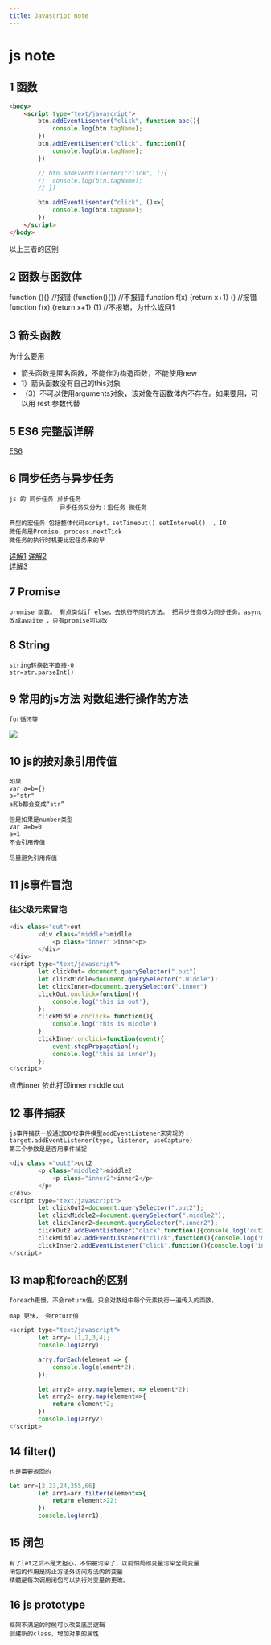 ```yaml
---
title: Javascript note 
---
```


# js note


## 1 函数
```html
<body>
	<script type="text/javascript">
		btn.addEventLisenter("click", function abc(){
			console.log(btn.tagName);
		})
		btn.addEventLisenter("click", function(){
			console.log(btn.tagName);
		})

		// btn.addEventLisenter("click", (){
		// 	console.log(btn.tagName);
		// })

		btn.addEventLisenter("click", ()=>{
			console.log(btn.tagName);
		})
	</script>
</body>
```
以上三者的区别

## 2 函数与函数体

function (){} //报错
(function(){}) //不报错
function f(x) {return x+1} ()  //报错
function f(x) {return x+1} (1) //不报错，为什么返回1 

## 3 箭头函数
为什么要用
 + 箭头函数是匿名函数，不能作为构造函数，不能使用new
 +  1）箭头函数没有自己的this对象
 + （3）不可以使用arguments对象，该对象在函数体内不存在。如果要用，可以用 rest 参数代替


## 5 ES6 完整版详解

[ES6](https://es6.ruanyifeng.com/#docs/promise)

## 6 同步任务与异步任务
	
	js 的 同步任务 异步任务  
	              异步任务又分为：宏任务 微任务  

	典型的宏任务 包括整体代码script，setTimeout() setIntervel()  ，IO  
	微任务是Promise，process.nextTick  
	微任务的执行时机要比宏任务来的早
[详解1](https://www.bilibili.com/video/BV1CA411V791?from=search&seid=13959033135384420900&spm_id_from=333.337.0.0)
[详解2](https://www.jianshu.com/p/0652db9cfb46)	
[详解3](https://juejin.cn/post/6844903512845860872)

## 7 Promise

	promise 函数。 有点类似if else，去执行不同的方法。 把异步任务改为同步任务。async 改成awaite ，只有promise可以改        
	
## 8 String
	string转换数字直接-0  
	str=str.parseInt()
	
## 9 常用的js方法 对数组进行操作的方法
	for循环等  
   ![](4.jpeg)  

## 10 js的按对象引用传值

	如果
	var a=b={}
	a="str"
	a和b都会变成“str”

	但是如果是number类型
	var a=b=0 
	a=1
	不会引用传值

	尽量避免引用传值

## 11 js事件冒泡

### 往父级元素冒泡
```javascript
<div class="out">out
        <div class="middle">midlle
            <p class="inner" >inner<p>
        </div>
</div>
<script type="text/javascript">
        let clickOut= document.querySelector(".out")
        let clickMiddle=document.querySelector(".middle");
        let clickInner=document.querySelector(".inner")
        clickOut.onclick=function(){
            console.log('this is out');
        };
        clickMiddle.onclick= function(){
            console.log('this is middle')
        }
        clickInner.onclick=function(event){
            event.stopPropagation();
            console.log('this is inner');
        };
</script>
```
点击inner 依此打印inner middle out

## 12 事件捕获

	js事件捕获一般通过DOM2事件模型addEventListener来实现的：   
	target.addEventListener(type, listener, useCapture)  
	第三个参数是是否用事件捕捉    
```javascript
<div class ="out2">out2
        <p class="middle2">middle2
            <p class="inner2">inner2</p>
        </p>
</div>
<script type="text/javascript">
 		let clickOut2=document.querySelector(".out2");
        let clickMiddle2=document.querySelector(".middle2");
        let clickInner2=document.querySelector(".inner2");
        clickOut2.addEventListener("click",function(){console.log('out2')},true);
        clickMiddle2.addEventListener("click",function(){console.log('middle2')},true);
        clickInner2.addEventListener("click",function(){console.log('inner2')},true);
</script>
```

## 13 map和foreach的区别

	foreach更慢，不会return值，只会对数组中每个元素执行一遍传入的函数，

	map 更快， 会return值
```javascript
<script type="text/javascript">
		let arry= [1,2,3,4];
        console.log(arry);

        arry.forEach(element => {
            console.log(element*2);
        });

        let arry2= arry.map(element => element*2);
        let arry2= arry.map(element=>{
            return element*2;
        })
        console.log(arry2)
</script>
```

## 14 filter()
	也是需要返回的
```javascript
let arr=[2,23,24,255,66]
        let arr1=arr.filter(element=>{
            return element>22;
        })
        console.log(arr1);
```

## 15 闭包

	有了let之后不是太担心，不怕被污染了，以前怕局部变量污染全局变量
	闭包的作用是防止方法外访问方法内的变量
	精髓是每次调用闭包可以执行对变量的更改。

## 16 js prototype
	框架不满足的时候可以改变底层逻辑
	创建新的class，增加对象的属性

	
	
